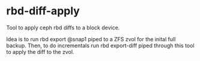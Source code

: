 # rbd-diff-apply

Tool to apply ceph rbd diffs to a block device.

Idea is to run rbd export @snap1 piped to a ZFS zvol for the inital full backup.  Then, to do incrementals run rbd export-diff piped through this tool to apply the diff to the zvol.  

